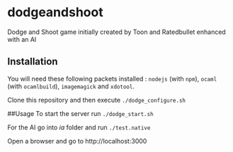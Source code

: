 # dodgeandshoot
Dodge and Shoot game initially created by Toon and Ratedbullet enhanced with an AI

## Installation
You will need these following packets installed : `nodejs` (with `npm`), `ocaml` (with `ocamlbuild`), `imagemagick` and `xdotool`.

Clone this repository and then execute `./dodge_configure.sh`

##Usage
To start the server run `./dodge_start.sh`

For the AI go into *ia* folder and run `./test.native`

Open a browser and go to http://localhost:3000
